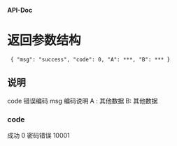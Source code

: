 **API-Doc**
# 返回参数结构
`
{
     "msg": "success",
     "code": 0,
     "A": ***,
     "B": ***
 }`

## 说明
code 错误编码
msg 编码说明
A : 其他数据
B: 其他数据

### code 
成功 0
密码错误 10001
